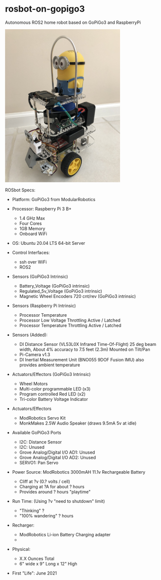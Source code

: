 # rosbot-on-gopigo3
Autonomous ROS2 home robot based on GoPiGo3 and RaspberryPi


<img src="https://github.com/slowrunner/rosbot-on-gopigo3/blob/main/Dave_LFQtr.jpg" width="378" height="504" />


ROSbot Specs:

- Platform: GoPiGo3 from ModularRobotics 

- Processor: Raspberry Pi 3 B+
  * 1.4 GHz Max
  * Four Cores
  * 1GB Memory
  * Onboard WiFi

- OS: Ubuntu 20.04 LTS 64-bit Server
 
- Control Interfaces: 
  * ssh over WiFi
  * ROS2 

- Sensors (GoPiGo3 Intrinsic)
  * Battery_Voltage (GoPiGo3 intrinsic)
  * Regulated_5v_Voltage (GoPiGo3 intrinsic)
  * Magnetic Wheel Encoders 720 cnt/rev (GoPiGo3 intrinsic)

- Sensors (Raspberry Pi Intrinsic)  
  * Processor Temperature 
  * Processor Low Voltage Throttling Active / Latched
  * Processor Temperature Throttling Active / Latched
  
- Sensors (Added):
  * DI Distance Sensor (VL53L0X Infrared Time-Of-Flight)
    25 deg beam width, About 4% accuracy to 7.5 feet (2.3m) 
    Mounted on Tilt/Pan
  * Pi-Camera v1.3
  * DI Inertial Measurement Unit (BNO055 9DOF Fusion IMU)
    also provides ambient temperature 
  
- Actuators/Effectors (GoPiGo3 Intrinsic)
  * Wheel Motors
  * Multi-color programmable LED (x3)
  * Program controlled Red LED (x2)
  * Tri-color Battery Voltage Indicator

- Actuators/Effectors 
  * ModRobotics Servo Kit
  * MonkMakes 2.5W Audio Speaker (draws 9.5mA 5v at idle)
  
- Available GoPiGo3 Ports
  * I2C: Distance Sensor
  * I2C: Unused
  * Grove Analog/Digital I/O AD1: Unused
  * Grove Analog/Digital I/O AD2: Unused 
  * SERVO1: Pan Servo

- Power Source: ModRobotics 3000mAH 11.1v Rechargeable Battery
  * Cliff at ?v (0.? volts / cell)
  * Charging at ?A for about ? hours 
  * Provides around ? hours "playtime"
  
- Run Time: (Using ?v "need to shutdown" limit) 
  * "Thinking" ?
  * "100% wandering" ? hours


- Recharger:  
  * ModRobotics Li-ion Battery Charging adapter
  * 

- Physical:
  * X.X Ounces Total
  * 6" wide x 9" Long x 12" High

- First "Life": June 2021 
